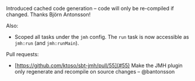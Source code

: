 Introduced cached code generation – code will only be re-compiled if changed.
Thanks Björn Antonsson!

Also:

- Scoped all tasks under the `jmh` config. The 
  `run` task is now accessible as `jmh:run` (and `jmh:runMain`).

Pull requests:

- [https://github.com/ktoso/sbt-jmh/pull/55](#55) Make the JMH plugin only regenerate and recompile on source changes – @bantonsson 